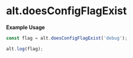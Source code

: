 # alt.doesConfigFlagExist

**Example Usage**

```js
const flag = alt.doesConfigFlagExist('debug');

alt.log(flag);
```
